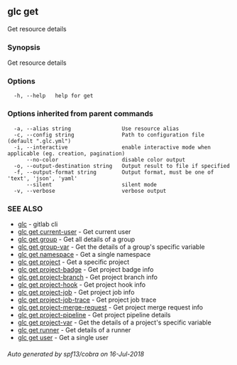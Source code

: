 ## glc get

Get resource details

### Synopsis

Get resource details

### Options

```
  -h, --help   help for get
```

### Options inherited from parent commands

```
  -a, --alias string                Use resource alias
  -c, --config string               Path to configuration file (default ".glc.yml")
  -i, --interactive                 enable interactive mode when applicable (eg. creation, pagination)
      --no-color                    disable color output
  -o, --output-destination string   Output result to file if specified
  -f, --output-format string        Output format, must be one of 'text', 'json', 'yaml'
      --silent                      silent mode
  -v, --verbose                     verbose output
```

### SEE ALSO

* [glc](glc.md)	 - gitlab cli
* [glc get current-user](glc_get_current-user.md)	 - Get current user
* [glc get group](glc_get_group.md)	 - Get all details of a group
* [glc get group-var](glc_get_group-var.md)	 - Get the details of a group's specific variable
* [glc get namespace](glc_get_namespace.md)	 - Get a single namespace
* [glc get project](glc_get_project.md)	 - Get a specific project
* [glc get project-badge](glc_get_project-badge.md)	 - Get project badge info
* [glc get project-branch](glc_get_project-branch.md)	 - Get project branch info
* [glc get project-hook](glc_get_project-hook.md)	 - Get project hook info
* [glc get project-job](glc_get_project-job.md)	 - Get project job info
* [glc get project-job-trace](glc_get_project-job-trace.md)	 - Get project job trace
* [glc get project-merge-request](glc_get_project-merge-request.md)	 - Get project merge request info
* [glc get project-pipeline](glc_get_project-pipeline.md)	 - Get project pipeline details
* [glc get project-var](glc_get_project-var.md)	 - Get the details of a project's specific variable
* [glc get runner](glc_get_runner.md)	 - Get details of a runner
* [glc get user](glc_get_user.md)	 - Get a single user

###### Auto generated by spf13/cobra on 16-Jul-2018
